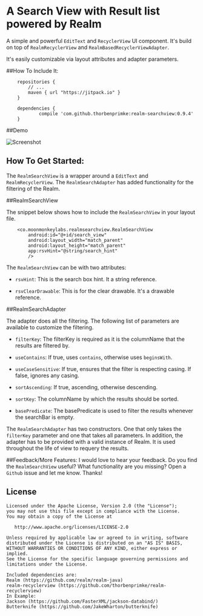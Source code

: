 # A Search View with Result list powered by Realm

A simple and powerful `EditText` and `RecyclerView` UI component.
It's build on top of `RealmRecyclerView` and `RealmBasedRecyclerViewAdapter`.

It's easily customizable via layout attributes and adapter parameters.

##How To Include It:

```
	repositories {
        // ...
        maven { url "https://jitpack.io" }
    }
```

```
	dependencies {
	        compile 'com.github.thorbenprimke:realm-searchview:0.9.4'
	}
```

##Demo

![Screenshot](https://raw.githubusercontent.com/thorbenprimke/realm-searchview/master/extra/screencast-demo-app.gif)

## How To Get Started:

The `RealmSearchView` is a wrapper around a `EditText` and `RealmRecyclerView`. The `RealmSearchAdapter` has added functionality for the filtering of the Realm. 

##RealmSearchView

The snippet below shows how to include the `RealmSearchView` in your  layout file.

```
    <co.moonmonkeylabs.realmsearchview.RealmSearchView
        android:id="@+id/search_view"
        android:layout_width="match_parent"
        android:layout_height="match_parent"
        app:rsvHint="@string/search_hint"
        />
```

The `RealmSearchView` can be with two attributes:

* `rsvHint`: This is the search box hint. It a string reference.

* `rsvClearDrawable`: This is for the clear drawable. It's a drawable reference.

##RealmSearchAdapter

The adapter does all the filtering. The following list of parameters are available to customize the filtering. 

* `filterKey`: The filterKey is required as it is the columnName that the results are filtered by.

* `useContains`: If true, uses `contains`, otherwise uses `beginsWith`.

* `useCaseSensitive`: If true, ensures that the filter is respecting casing. If false, ignores any casing.

* `sortAscending`: If true, ascending, otherwise descending.

* `sortKey`: The columnName by which the results should be sorted.

* `basePredicate`: The basePredicate is used to filter the results whenever the searchBar is empty.

The `RealmSearchAdapter` has two constructors. One that only takes the `filterKey` parameter and one that takes all parameters.
In addition, the adapter has to be provided with a valid instance of Realm. It is used throughout the life of view to requery the results. 


##Feedback/More Features:
I would love to hear your feedback. Do you find the `RealmSearchView` useful? What functionality are you missing? Open a `Github` issue and let me know. Thanks!


## License
```
Licensed under the Apache License, Version 2.0 (the "License");
you may not use this file except in compliance with the License.
You may obtain a copy of the License at

   http://www.apache.org/licenses/LICENSE-2.0

Unless required by applicable law or agreed to in writing, software
distributed under the License is distributed on an "AS IS" BASIS,
WITHOUT WARRANTIES OR CONDITIONS OF ANY KIND, either express or implied.
See the License for the specific language governing permissions and
limitations under the License.

Included dependencies are:
Realm (https://github.com/realm/realm-java)
realm-recyclerview (https://github.com/thorbenprimke/realm-recyclerview)
In Example:
Jackson (https://github.com/FasterXML/jackson-databind/)
Butterknife (https://github.com/JakeWharton/butterknife)
```

